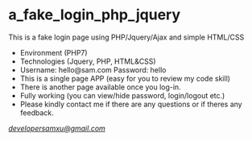 # a_fake_login_php_jquery

This is a fake login page using PHP/Jquery/Ajax and simple HTML/CSS

<ul>
<li>Environment (PHP7)</li>
<li>Technologies (Jquery, PHP, HTML&CSS)</li>
<li>Username: hello@sam.com    Password: hello</li>
<li>This is a single page APP (easy for you to review my code skill)</li>
<li>There is another page available once you log-in.</li>
<li>Fully working (you can view/hide password, login/logout etc.)</li>
<li>Please kindly contact me if there are any questions or if theres any feedback.</li>
</ul>

<i>developersamxu@gmail.com</i>
